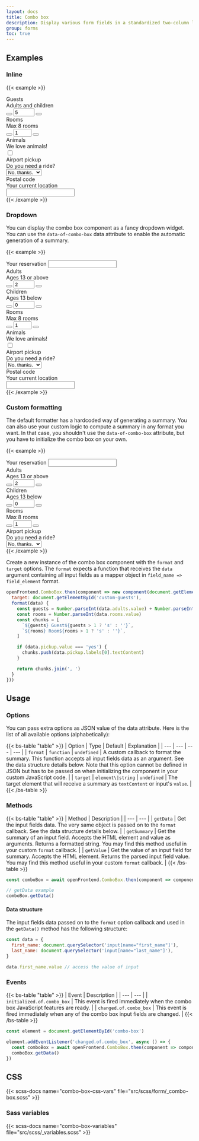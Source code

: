 ```yaml
---
layout: docs
title: Combo box
description: Display various form fields in a standardized two-column layout.
group: forms
toc: true
---
```


## Examples

### Inline

{{< example >}}
<div class="combo-box">
  <div class="combo-box-row">
    <div class="combo-box-label">
      <label for="inline-guests" class="form-label">Guests</label>
      <div class="form-text">Adults and children</div>
    </div>
    <div class="combo-box-field">
      <div class="input-group" data-of-quantity-picker>
        <button type="button" class="btn btn-icon btn-primary" data-of-quantity-picker-minus><i class="ofi-dash"></i></button>
        <input type="number" id="inline-guests" class="form-control text-center" value="5" min="1" max="10" readonly>
        <button type="button" class="btn btn-icon btn-primary" data-of-quantity-picker-plus><i class="ofi-plus"></i></button>
      </div>
    </div>
  </div>
  <div class="combo-box-divider"></div>
  <div class="combo-box-row">
    <div class="combo-box-label">
      <label for="inline-rooms" class="form-label">Rooms</label>
      <div class="form-text">Max 8 rooms</div>
    </div>
    <div class="combo-box-field">
      <div class="input-group" data-of-quantity-picker>
        <button type="button" class="btn btn-icon btn-primary" data-of-quantity-picker-minus><i class="ofi-dash"></i></button>
        <input type="number" id="inline-rooms" class="form-control text-center" value="1" min="1" max="8" readonly>
        <button type="button" class="btn btn-icon btn-primary" data-of-quantity-picker-plus><i class="ofi-plus"></i></button>
      </div>
    </div>
  </div>
  <div class="combo-box-divider"></div>
  <div class="combo-box-row">
    <div class="combo-box-label">
      <label for="inline-animals" class="form-label">Animals</label>
      <div class="form-text">We love animals!</div>
    </div>
    <div class="combo-box-field" style="--bs-combo-box-field-width: auto">
      <input type="checkbox" id="inline-animals" class="form-check-input" value="1">
    </div>
  </div>
  <div class="combo-box-divider"></div>
  <div class="combo-box-row">
    <div class="combo-box-label">
      <label for="inline-pickup" class="form-label">Airport pickup</label>
      <div class="form-text">Do you need a ride?</div>
    </div>
    <div class="combo-box-field">
      <select id="inline-pickup" class="form-select">
        <option value="no">No, thanks.</option>
        <option value="yes">Yes, please!</option>
      </select>
    </div>
  </div>
  <div class="combo-box-divider"></div>
  <div class="combo-box-row">
    <div class="combo-box-label">
      <label for="inline-postal" class="form-label">Postal code</label>
      <div class="form-text">Your current location</div>
    </div>
    <div class="combo-box-field">
      <input type="text" id="inline-postal" class="form-control">
    </div>
  </div>
</div>
{{< /example >}}

### Dropdown

You can display the combo box component as a fancy dropdown widget. You can use the `data-of-combo-box` data attribute to enable the automatic generation of a summary.

{{< example >}}
<div class="dropdown" data-of-combo-box='{ "target": "#dropdown-guests" }'>
  <label for="dropdown-guests" class="form-label">Your reservation</label>
  <input type="text" id="dropdown-guests" class="form-select" data-bs-auto-close="outside" data-bs-toggle="dropdown" readonly>

  <div class="dropdown-menu">
    <div class="combo-box">
      <div class="combo-box-row">
        <div class="combo-box-label">
          <label for="dropdown-adults" class="form-label">Adults</label>
          <div class="form-text">Ages 13 or above</div>
        </div>
        <div class="combo-box-field">
          <div class="input-group" data-of-quantity-picker>
            <button type="button" class="btn btn-icon btn-primary" data-of-quantity-picker-minus><i class="ofi-dash"></i></button>
            <input type="number" id="dropdown-adults" name="adults" class="form-control text-center" value="2" min="1" max="10" readonly>
            <button type="button" class="btn btn-icon btn-primary" data-of-quantity-picker-plus><i class="ofi-plus"></i></button>
          </div>
        </div>
      </div>
      <div class="combo-box-divider"></div>
      <div class="combo-box-row">
        <div class="combo-box-label">
          <label for="dropdown-children" class="form-label">Children</label>
          <div class="form-text">Ages 13 below</div>
        </div>
        <div class="combo-box-field" >
          <div class="input-group" data-of-quantity-picker>
            <button type="button" class="btn btn-icon btn-primary" data-of-quantity-picker-minus><i class="ofi-dash"></i></button>
            <input type="number" id="dropdown-children" class="form-control text-center" value="0" min="0" max="10" readonly>
            <button type="button" class="btn btn-icon btn-primary" data-of-quantity-picker-plus><i class="ofi-plus"></i></button>
          </div>
        </div>
      </div>
      <div class="combo-box-divider"></div>
      <div class="combo-box-row">
        <div class="combo-box-label">
          <label for="dropdown-rooms" class="form-label">Rooms</label>
          <div class="form-text">Max 8 rooms</div>
        </div>
        <div class="combo-box-field">
          <div class="input-group" data-of-quantity-picker>
            <button type="button" class="btn btn-icon btn-primary" data-of-quantity-picker-minus><i class="ofi-dash"></i></button>
            <input type="number" id="dropdown-rooms" name="rooms" class="form-control text-center" value="1" min="1" max="8" readonly>
            <button type="button" class="btn btn-icon btn-primary" data-of-quantity-picker-plus><i class="ofi-plus"></i></button>
          </div>
        </div>
      </div>
      <div class="combo-box-divider"></div>
      <div class="combo-box-row">
        <div class="combo-box-label">
          <label for="dropdown-animals" class="form-label">Animals</label>
          <div class="form-text">We love animals!</div>
        </div>
        <div class="combo-box-field" style="--bs-combo-box-field-width: auto">
          <input type="checkbox" id="dropdown-animals" name="animals" class="form-check-input" value="1">
        </div>
      </div>
      <div class="combo-box-divider"></div>
      <div class="combo-box-row">
        <div class="combo-box-label">
          <label for="dropdown-pickup" class="form-label">Airport pickup</label>
          <div class="form-text">Do you need a ride?</div>
        </div>
        <div class="combo-box-field">
          <select id="dropdown-pickup" class="form-select" name="pickup">
            <option value="no">No, thanks.</option>
            <option value="yes">Yes, please!</option>
          </select>
        </div>
      </div>
      <div class="combo-box-divider"></div>
      <div class="combo-box-row">
        <div class="combo-box-label">
          <label for="dropdown-postal" class="form-label">Postal code</label>
          <div class="form-text">Your current location</div>
        </div>
        <div class="combo-box-field">
          <input type="text" name="postal" id="dropdown-postal" class="form-control">
        </div>
      </div>
    </div>
  </div>
</div>
{{< /example >}}

### Custom formatting

The default formatter has a hardcoded way of generating a summary. You can also use your custom logic to compute a summary in any format you want. In that case, you shouldn't use the `data-of-combo-box` attribute, but you have to initialize the combo box on your own.

{{< example >}}
<div id="custom-combo-box" class="dropdown">
  <label for="custom-guests" class="form-label">Your reservation</label>
  <input type="text" id="custom-guests" class="form-select" data-bs-auto-close="outside" data-bs-toggle="dropdown" readonly>

  <div class="dropdown-menu">
    <div class="combo-box">
      <div class="combo-box-row">
        <div class="combo-box-label">
          <label for="custom-adults" class="form-label">Adults</label>
          <div class="form-text">Ages 13 or above</div>
        </div>
        <div class="combo-box-field">
          <div class="input-group" data-of-quantity-picker>
            <button type="button" class="btn btn-icon btn-primary" data-of-quantity-picker-minus><i class="ofi-dash"></i></button>
            <input type="number" id="custom-adults" name="adults" class="form-control text-center" value="2" min="1" max="10" readonly>
            <button type="button" class="btn btn-icon btn-primary" data-of-quantity-picker-plus><i class="ofi-plus"></i></button>
          </div>
        </div>
      </div>
      <div class="combo-box-divider"></div>
      <div class="combo-box-row">
        <div class="combo-box-label">
          <label for="custom-children" class="form-label">Children</label>
          <div class="form-text">Ages 13 below</div>
        </div>
        <div class="combo-box-field">
          <div class="input-group" data-of-quantity-picker>
            <button type="button" class="btn btn-icon btn-primary" data-of-quantity-picker-minus><i class="ofi-dash"></i></button>
            <input type="number" id="custom-children" name="children" class="form-control text-center" value="0" min="0" max="10" readonly>
            <button type="button" class="btn btn-icon btn-primary" data-of-quantity-picker-plus><i class="ofi-plus"></i></button>
          </div>
        </div>
      </div>
      <div class="combo-box-divider"></div>
      <div class="combo-box-row">
        <div class="combo-box-label">
          <label for="custom-rooms" class="form-label">Rooms</label>
          <div class="form-text">Max 8 rooms</div>
        </div>
        <div class="combo-box-field">
          <div class="input-group" data-of-quantity-picker>
            <button type="button" class="btn btn-icon btn-primary" data-of-quantity-picker-minus><i class="ofi-dash"></i></button>
            <input type="number" id="custom-rooms" name="rooms" class="form-control text-center" value="1" min="1" max="8" readonly>
            <button type="button" class="btn btn-icon btn-primary" data-of-quantity-picker-plus><i class="ofi-plus"></i></button>
          </div>
        </div>
      </div>
      <div class="combo-box-divider"></div>
      <div class="combo-box-row">
        <div class="combo-box-label">
          <label for="custom-pickup" class="form-label">Airport pickup</label>
          <div class="form-text">Do you need a ride?</div>
        </div>
        <div class="combo-box-field">
          <select id="custom-pickup" class="form-select" name="pickup">
            <option value="no">No, thanks.</option>
            <option value="yes">Yes, please!</option>
          </select>
        </div>
      </div>
    </div>
  </div>
</div>
{{< /example >}}

Create a new instance of the combo box component with the `format` and `target` options. The `format` expects a function that receives the `data` argument containing all input fields as a mapper object in `field_name => field_element` format.

```js
openFrontend.ComboBox.then(component => new component(document.getElementById('custom-combo-box'), {
  target: document.getElementById('custom-guests'),
  format(data) {
    const guests = Number.parseInt(data.adults.value) + Number.parseInt(data.children.value)
    const rooms = Number.parseInt(data.rooms.value)
    const chunks = [
      `${guests} Guest${guests > 1 ? 's' : ''}`,
      `${rooms} Room${rooms > 1 ? 's' : ''}`,
    ]

    if (data.pickup.value === 'yes') {
      chunks.push(data.pickup.labels[0].textContent)
    }

    return chunks.join(', ')
  }
}))
```

<script>
document.addEventListener('DOMContentLoaded', () => {
  openFrontend.ComboBox.then(component => new component(document.getElementById('custom-combo-box'), {
    target: document.getElementById('custom-guests'),
    format: function (data) {
      const guests = parseInt(data.adults.value) + parseInt(data.children.value)
      const rooms = parseInt(data.rooms.value)

      const chunks = [
        `${guests} Guest${guests > 1 ? 's' : ''}`,
        `${rooms} Room${rooms > 1 ? 's' : ''}`,
      ]

      if (data.pickup.value === 'yes') {
        chunks.push(data.pickup.labels[0].textContent)
      }

      return chunks.join(', ');
    }
  }))
})
</script>

## Usage

### Options

You can pass extra options as JSON value of the data attribute. Here is the list of all available options (alphabetically):

{{< bs-table "table" >}}
| Option | Type | Default | Explanation |
| --- | --- | --- | --- |
| `format` | `function` | `undefined` | A custom callback to format the summary. This function accepts all input fields data as an argument. See the data structure details below. Note that this option cannot be defined in JSON but has to be passed on when initializing the component in your custom JavaScript code. |
| `target` | `element\|string` | `undefined` | The target element that will receive a summary as `textContent` or input's `value`. |
{{< /bs-table >}}

### Methods

{{< bs-table "table" >}}
| Method | Description |
| --- | --- |
| `getData` | Get the input fields data. The very same object is passed on to the `format` callback. See the data structure details below. |
| `getSummary` | Get the summary of an input field. Accepts the HTML element and value as arguments. Returns a formatted string. You may find this method useful in your custom `format` callback. |
| `getValue` | Get the value of an input field for summary. Accepts the HTML element. Returns the parsed input field value. You may find this method useful in your custom `format` callback. |
{{< /bs-table >}}

```js
const comboBox = await openFrontend.ComboBox.then(component => component.getInstance('#example')) // Returns a Bootstrap combo box instance

// getData example
comboBox.getData()
```

#### Data structure

The input fields data passed on to the `format` option callback and used in the `getData()` method has the following structure:

```js
const data = {
  first_name: document.querySelector('input[name="first_name"]'),
  last_name: document.querySelector('input[name="last_name"]'),
}

data.first_name.value // access the value of input
```

### Events

{{< bs-table "table" >}}
| Event | Description |
| --- | --- |
| `initialized.of.combo_box` | This event is fired immediately when the combo box JavaScript features are ready. |
| `changed.of.combo_box` | This event is fired immediately when any of the combo box input fields are changed. |
{{< /bs-table >}}

```js
const element = document.getElementById('combo-box')

element.addEventListener('changed.of.combo_box', async () => {
  const comboBox = await openFrontend.ComboBox.then(component => component.getInstance(element))
  comboBox.getData()
})
```

## CSS

{{< scss-docs name="combo-box-css-vars" file="src/scss/form/_combo-box.scss" >}}

### Sass variables

{{< scss-docs name="combo-box-variables" file="src/scss/_variables.scss" >}}
